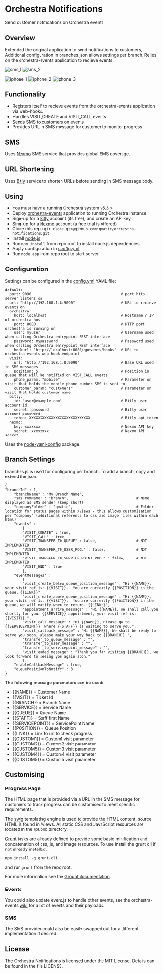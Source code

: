 # Orchestra Notifications

Send customer notifications on Orchestra events

## Overview

Extended the original application to send notifications to customers,  Additional configuration in branches.json allows settings per branch.
Relies on the [orchestra-events](https://github.com/qmatic/orchestra-events) application to recieve events.

![sms_1](../master/docs/sms_1.png) ![sms_2](../master/docs/sms_2.png)

![iphone_1](../master/docs/iphone_1.png) ![iphone_2](../master/docs/iphone_2.png) ![iphone_3](../master/docs/iphone_3.png)

## Functionality

* Registers itself to recieve events from the orchestra-events application via web-hooks.
* Handles VISIT_CREATE and VISIT_CALL events
* Sends SMS to customers on events
* Provides URL in SMS message for customer to monitor progress

## SMS

Uses [Nexmo](https://www.nexmo.com) SMS service that provides global SMS coverage.

## URL Shortening

Uses [Bitly](https://bitly.com) service to shorten URLs before sending in SMS message body.

## Using

* You must have a running Orchestra system v5.3 >
* Deploy [orchestra-events](https://github.com/qmatic/orchestra-events) application to running Orchestra instance
* Sign-up for a [Bitly](https://bitly.com) account (its free), and create an API key
* Sing-up for a [Nexmo](https://www.nexmo.com) account (a free trial is offered)
* Clone this repo `git clone git@github.com:qmatic/orchestra-notifications.git`
* Install [node.js](http://nodejs.org)
* Run `npm install` from repo root to install node.js dependencies
* Apply configuration in [config.yml](../master/config.yml)
* Run `node app` from repo root to start server

## Configuration

Settings can be configured in the [config.yml](../master/config.yml) YAML file:

```
default:
  port: 9090                                         # port http server listens on
  url: "http://192.168.1.8:9090"                     # URL to recieve events on
  orchestra:
    host: localhost                                  # Hostname / IP of orchestra host
    port: 8080                                       # HTTP port orchestra is running on
    user: myuser                                     # Username used when calling Orchestra entrypoint REST interface
    password: mypassword                             # Password used when calling Orchestra entrypoint REST interface
    hookurl: "http://localhost:8080/qpevents/hooks"  # URL to orchestra-events web-hook endpoint
  visit:
    url: "http://192.168.1.8:9090"                   # Base URL used in SMS messages
    position: 5                                      # Position in queue that will be notified on VIST_CALL events
    phone_param: "mobile"                            # Parameter on visit that holds the mobile phone number SMS is sent to
    customer_param: "customers"                      # Parameter on visit that holds customer name
  bitly:
    id: "user@example.com"                           # Bitly user account id
    secret: password                                 # Bitly user account password
    token: XXXXXXXXXXXXXXXXXXXXXXXXXXXX              # Bitly api token
  nexmo:
    key: xxxxxxx                                     # Nexmo API key
    secret: xxxxxxxx                                 # Nexmo API secret
```

Uses the [node-yaml-config](https://www.npmjs.org/package/node-yaml-config) package.


## Branch Settings

branches.js is used for configuring per branch.  To add a branch, copy and extend the json.

```
{
"branchId" : 1,						
	"branchName" : "My Branch Name",
	"smsFromName" : "Branch",							    # Name displayed as SMS sender (keep short)
	"companyFolder" : "qmatic",								# Folder location for status pages within /views - this allows customisation per "company" (additional reference to css and image files within each html)
	"events" : 
		{
		"VISIT_CREATE" : true,
		"VISIT_CALL" : true,
		"VISIT_TRANSFER_TO_QUEUE" : false, 					# NOT IMPLEMENTED
		"VISIT_TRANSFER_TO_USER_POOL" : false,				# NOT IMPLEMENTED
		"VISIT_TRANSFER_TO_SERVICE_POINT_POOL" : false,		# NOT IMPLEMENTED
		"VISIT_END" : true
		},
	"eventMessages" : 
		{
		"visit_create_below_queue_position_message" : "Hi {{NAME}}, your visit ref is: {{VISIT}}.  You are currently {{POSITION}} in the queue. {{LINK}}",
		"visit_create_above_queue_position_message" : "Hi {{NAME}}, your visit ref is: {{VISIT}}.  You are currently {{POSITION}} in the queue, we will notify when to return. {{LINK}}",
		"appointment_arrive_message" : "Hi {{NAME}}, we shall call you shortly for your {{SERVICE}} appointment, your visit ref is: {{VISIT}}.",
		"visit_call_message" : "Hi {{NAME}}, Please go to {{SERVICEPOINT}}, where {{STAFF}} is waiting to serve you.",
		"visit_callback_message" : "Hi {{NAME}}, We shall be ready to serve you soon, please make your way back to {{BRANCH}}.",
		"transfer_to_queue_message" : "",
		"transfer_to_user_message" : "",
		"transfer_to_servicepoint_message" : "",
		"visit_ended_message" : "Thank you for visiting {{BRANCH}}, we look forward to seeing you again soon."
		},
	"enableCallbackMessage" : true,
	"queuePositionToNotify" : 3
}
```

The following message parameters can be used:

* {{NAME}} = Customer Name
* {{VISIT}}	= Ticket Id
* {{BRANCH}} = Branch Name
* {{SERVICE}} = Service Name
* {{QUEUE}}	= Queue Name
* {{STAFF}}	= Staff first Name
* {{SERVICEPOINT}} = ServicePoint Name
* {{POSITION}} = Queue Position
* {{LINK}} = Link to url to check progress
* {{CUSTOM1}} = Custom1 visit parameter
* {{CUSTOM2}} = Custom2 visit parameter
* {{CUSTOM5}} = Custom3 visit parameter
* {{CUSTOM4}} = Custom4 visit parameter
* {{CUSTOM5}} = Custom5 visit parameter



## Customising

### Progress Page

The HTML page that is provided via a URL in the SMS message for customers to track progress can be customised to meet specific requirements. 

The [swig](http://paularmstrong.github.io/swig/) templating engine is used to provide the HTML content, source HTML is found in /views. All static CSS and JavaScript resources are located in the /public directory.

[Grunt](http://gruntjs.com) tasks are already defined to provide some basic minification and concatenation of css, js, and image resources. To use install the grunt cli if not already installed:

	npm install -g grunt-cli

and run `grunt` from the repo root. 

For more information see the [Grount documentation](http://gruntjs.com/getting-started).


### Events

You could also update event.js to handle other events, see the orchestra-events [wiki](https://github.com/qmatic/orchestra-events/wiki/Events) for a list of events and their payloads.

### SMS

The SMS provider could also be easily swapped out for a different implementation if desired.

## License

The Orchestra Notifications is licensed under the MIT License. Details can be found in the file LICENSE.